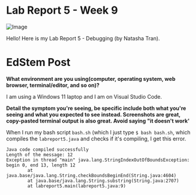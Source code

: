 # Lab Report 5 - Week 9

![Image](.jpg)

Hello! Here is my Lab Report 5 - Debugging (by Natasha Tran).


# EdStem Post

**What environment are you using(computer, operating system, web browser, terminal/editor, and so on)?**

I am using a Windows 11 laptop and I am on Visual Studio Code.

**Detail the symptom you're seeing, be specific include both what you're seeing and what you expected to see instead. Screenshots are great, copy-pasted terminal output is also
great. Avoid saying "it doesn't work'**

When I run my bash script `bash.sh` (which I just type `$ bash bash.sh`, which compiles the `labreport5.java` and checks if it's compiling, I get this error.

```
Java code compiled successfully
Length of the message: 12
Exception in thread "main" java.lang.StringIndexOutOfBoundsException: begin 0, end 13, length 12
        at java.base/java.lang.String.checkBoundsBeginEnd(String.java:4604)
        at java.base/java.lang.String.substring(String.java:2707)     
        at labreport5.main(labreport5.java:9)
```

